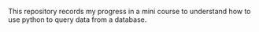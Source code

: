 This repository records my progress in a mini course to understand how to use python to query data from a database. 